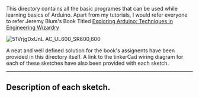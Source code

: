 This directory contains all the basic programes that can be used while learning basics of Arduino. 
Apart from my tutorials, I would refer everyone to refer Jeremy Blum's Book Titled [Exploring Arduino: Techniques in Engineering Wizardry](https://www.amazon.in/Exploring-Arduino-Techniques-Engineering-Wizardry/dp/1118549368#:~:text=Learn%20to%20easily%20build%20gadgets,%2C%20and%20human%2Dcomputer%20interaction.)

![51VrjgDxUnL _AC_UL600_SR600,600_](https://user-images.githubusercontent.com/47540320/114089723-1e134480-98d4-11eb-90af-ed42d3f1ad34.jpg)

A neat and well defined solution for the book's assignents have been provided in this directory itself. A link to the tinkerCad wiring diagram for each of these sketches have also been provided with each sketch. 

---

## Description of each sketch.

